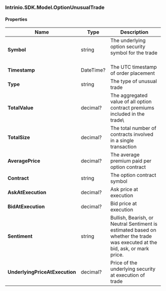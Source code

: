 [//]: # (CLASS:Intrinio.SDK.Model.OptionUnusualTrade)

[//]: # (KIND:object)

### Intrinio.SDK.Model.OptionUnusualTrade
#### Properties

[//]: # (START_DEFINITION)

Name | Type | Description
------------ | ------------- | -------------
**Symbol** | string | The underlying option security symbol for the trade &nbsp;
**Timestamp** | DateTime? | The UTC timestamp of order placement &nbsp;
**Type** | string | The type of unusual trade &nbsp;
**TotalValue** | decimal? | The aggregated value of all option contract premiums included in the trade\\ &nbsp;
**TotalSize** | decimal? | The total number of contracts involved in a single transaction &nbsp;
**AveragePrice** | decimal? | The average premium paid per option contract &nbsp;
**Contract** | string | The option contract symbol &nbsp;
**AskAtExecution** | decimal? | Ask price at execution &nbsp;
**BidAtExecution** | decimal? | Bid price at execution &nbsp;
**Sentiment** | string | Bullish, Bearish, or Neutral Sentiment is estimated based on whether the trade was executed at the bid, ask, or mark price. &nbsp;
**UnderlyingPriceAtExecution** | decimal? | Price of the underlying security at execution of trade &nbsp;

[//]: # (END_DEFINITION)


